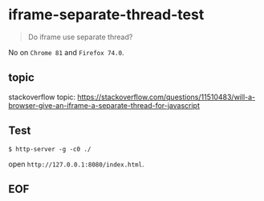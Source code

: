 # iframe-separate-thread-test
> Do iframe use separate thread?

No on `Chrome 81` and `Firefox 74.0`.

## topic
stackoverflow topic:
https://stackoverflow.com/questions/11510483/will-a-browser-give-an-iframe-a-separate-thread-for-javascript

## Test
```
$ http-server -g -c0 ./
```

open `http://127.0.0.1:8080/index.html`.

## EOF

